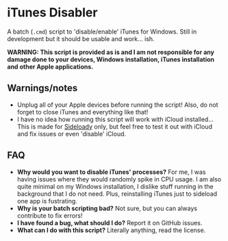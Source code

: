 # iTunes Disabler
A batch (`.cmd`) script to 'disable/enable' iTunes for Windows. Still in development but it should be usable and work... ish.

**WARNING: This script is provided as is and I am not responsible for any damage done to your devices, Windows installation, iTunes installation and other Apple applications.**

## Warnings/notes
- Unplug all of your Apple devices before running the script! Also, do not forget to close iTunes and everything like that!
- I have no idea how running this script will work with iCloud installed... This is made for [Sideloady](https://sideloadly.io/#download) only, but feel free to test it out with iCloud and fix issues or even 'disable' iCloud.

## FAQ
- **Why would you want to disable iTunes' processes?** For me, I was having issues where they would randomly spike in CPU usage. I am also quite minimal on my Windows installation, I dislike stuff running in the background that I do not need. Plus, reinstalling iTunes just to sideload one app is fustrating.
- **Why is your batch scripting bad?** Not sure, but you can always contribute to fix errors!
- **I have found a bug, what should I do?** Report it on GitHub issues.
- **What can I do with this script?** Literally anything, read the license.
